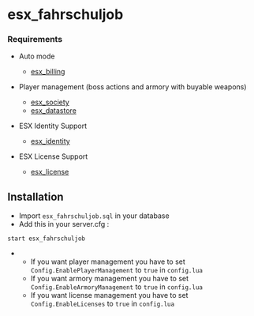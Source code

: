 # esx_fahrschuljob

### Requirements
* Auto mode
  * [esx_billing](https://github.com/FXServer-ESX/fxserver-esx_billing)

* Player management (boss actions and armory with buyable weapons)
  * [esx_society](https://github.com/FXServer-ESX/fxserver-esx_society)
  * [esx_datastore](https://github.com/FXServer-ESX/fxserver-esx_datastore)

* ESX Identity Support
  * [esx_identity](https://github.com/ESX-Org/esx_identity)

* ESX License Support
  * [esx_license](https://github.com/ESX-Org/esx_license)

## Installation
- Import `esx_fahrschuljob.sql` in your database
- Add this in your server.cfg :

```
start esx_fahrschuljob
```
-  * If you want player management you have to set `Config.EnablePlayerManagement` to `true` in `config.lua`
   * If you want armory management you have to set `Config.EnableArmoryManagement` to `true` in `config.lua`
   * If you want license management you have to set `Config.EnableLicenses` to `true` in `config.lua`
